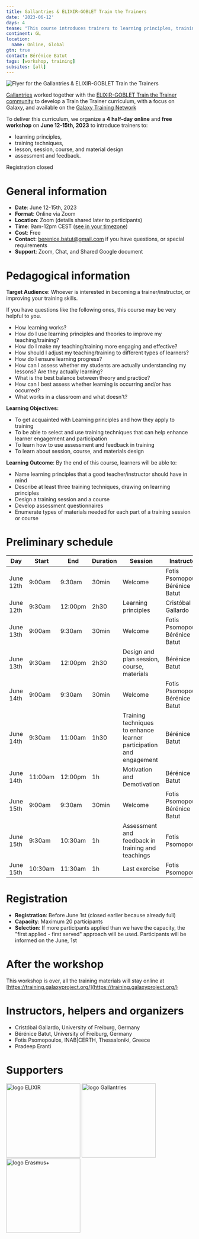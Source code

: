 ```yaml
---
title: Gallantries & ELIXIR-GOBLET Train the Trainers
date: '2023-06-12'
days: 4
tease: "This course introduces trainers to learning principles, training techniques, lesson, session, course, and material design as well as assessment and feedback. This course is has been developed for by trainers in the bioinformatics but is suitable for all trainers and educators in higher education."
continent: GL
location:
  name: Online, Global
gtn: true
contact: Bérénice Batut
tags: [workshop, training]
subsites: [all]
---
```


![Flyer for the Gallantries & ELIXIR-GOBLET Train the Trainers](/events/2023-06-12-train-the-trainers/flyer.png)

[Gallantries](https://gallantries.github.io) worked together with the [ELIXIR-GOBLET Train the Trainer community](https://elixir-europe.org/platforms/training/train-the-trainer) to develop a Train the Trainer curriculum, with a focus on Galaxy, and available on the [Galaxy Training Network](https://training.galaxyproject.org/)

To deliver this curriculum, we organize a **4 half-day** **online** and **free workshop** on **June 12-15th, 2023** to introduce trainers to:
- learning principles,
- training techniques,
- lesson, session, course, and material design
- assessment and feedback.

<div class="btn w-100 btn-primary btn-lg">Registration closed</div>


# General information

- **Date**: June 12-15th, 2023
- **Format**: Online via Zoom
- **Location**: Zoom (details shared later to participants)
- **Time**: 9am-12pm CEST ([see in your timezone](https://arewemeetingyet.com/Zurich/2023-06-12/09:00/Workshop%20Gallantries%20Train%20the%20Trainers))
- **Cost**: Free
- **Contact**: [berenice.batut@gmail.com](mailto:berenice.batut@gmail.com) if you have questions, or special requirements
- **Support**: Zoom, Chat, and Shared Google document

# Pedagogical information

**Target Audience**: Whoever is interested in becoming a trainer/instructor, or improving your training skills.

  If you have questions like the following ones, this course may be very helpful to you.
  * How learning works?
  * How do I use learning principles and theories to improve my teaching/training?
  * How do I make my teaching/training more engaging and effective?
  * How should I adjust my teaching/training to different types of learners?
  * How do I ensure learning progress?
  * How can I assess whether my students are actually understanding my lessons? Are they actually learning?
  * What is the best balance between theory and practice?
  * How can I best assess whether learning is occurring and/or has occurred?
  * What works in a classroom and what doesn't?

**Learning Objectives:**
* To get acquainted with Learning principles and how they apply to training
* To be able to select and use training techniques that can help enhance learner engagement and participation
* To learn how to use assessment and feedback in training
* To learn about session, course, and materials design

**Learning Outcome**: By the end of this course, learners will be able to:
* Name learning principles that a good teacher/instructor should have in mind
* Describe at least three training techniques, drawing on learning principles
* Design a training session and a course
* Develop assessment questionnaires
* Enumerate types of materials needed for each part of a training session or course

# Preliminary schedule

| Day | Start | End | Duration | Session | Instructors |
|---|---|---|---|---|---|
| June 12th | 9:00am  | 9:30am  | 30min | Welcome | Fotis Psomopoulos, Bérénice Batut |
| June 12th | 9:30am  | 12:00pm | 2h30  | Learning principles | Cristóbal Gallardo |
| June 13th | 9:00am  | 9:30am  | 30min | Welcome | Fotis Psomopoulos, Bérénice Batut |
| June 13th | 9:30am  | 12:00pm | 2h30  | Design and plan session, course, materials | Bérénice Batut |
| June 14th | 9:00am  | 9:30am  | 30min | Welcome | Fotis Psomopoulos, Bérénice Batut |
| June 14th | 9:30am  | 11:00am | 1h30  | Training techniques to enhance learner participation and engagement | Bérénice Batut |
| June 14th | 11:00am | 12:00pm | 1h    | Motivation and Demotivation | Bérénice Batut |
| June 15th | 9:00am  | 9:30am  | 30min | Welcome | Fotis Psomopoulos, Bérénice Batut |
| June 15th | 9:30am  | 10:30am | 1h    | Assessment and feedback in training and teachings | Fotis Psomopoulos |
| June 15th | 10:30am | 11:30am | 1h    | Last exercise | Fotis Psomopoulos |

# Registration

- **Registration**: Before June 1st (closed earlier because already full)
- **Capacity**: Maximum 20 participants
- **Selection**: If more participants applied than we have the capacity, the "first applied - first served" approach will be used. Participants will be informed on the June, 1st

# After the workshop

This workshop is over, all the training materials will stay online at [https://training.galaxyproject.org/](https://training.galaxyproject.org/)

# Instructors, helpers and organizers

- Cristóbal Gallardo, University of Freiburg, Germany
- Bérénice Batut, University of Freiburg, Germany
- Fotis Psomopoulos, INAB|CERTH, Thessaloniki, Greece
- Pradeep Eranti

# Supporters

<img class="img-fluid" src="/images/logos/ElixirNoTextLogo.png" style="width:200px;" alt="logo ELIXIR"/>
<img class="img-fluid" src="/images/logos/gallantries.png" style="width:200px;" alt="logo Gallantries"/>
<img class="img-fluid" src="/images/logos/erasmus+.jpg" style="width:200px;" alt="logo Erasmus+"/>
